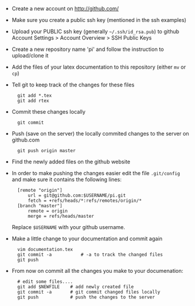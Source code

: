 - Create a new account on <http://github.com/> 

- Make sure you create a public ssh key (mentioned in the ssh examples)

- Upload your PUBLIC ssh key (generally `~/.ssh/id_rsa.pub`) to github
    Account Settings > Account Overview > SSH Public Keys

- Create a new repository name 'pi' and follow the instruction to upload/clone
  it

- Add the files of your latex documentation to this repository
    (either `mv` or `cp`)

- Tell git to keep track of the changes for these files

        git add *.tex
        git add rtex

- Commit these changes locally

        git commit

- Push (save on the server) the locally commited changes to the server on
  github.com

        git push origin master

- Find the newly added files on the github website

- In order to make pushing the changes easier edit the file `.git/config` and
  make sure it contains the following lines:

        [remote "origin"]
            url = git@github.com:$USERNAME/pi.git
            fetch = +refs/heads/*:refs/remotes/origin/*
        [branch "master"]
            remote = origin
            merge = refs/heads/master

  Replace `$USERNAME` with your github username.

- Make a little change to your documentation and commit again
    
        vim documentation.tex
        git commit -a           # -a to track the changed files
        git push

- From now on commit all the changes you make to your documenation:

        # edit some files....
        git add $NEWFILE    # add newly created file
        git commit -a       # git commit changed files locally
        git push            # push the changes to the server
